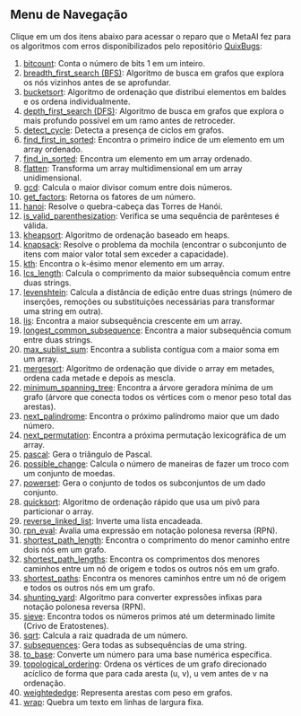 ## Menu de Navegação

Clique em um dos itens abaixo para acessar o reparo que o MetaAI fez para os algoritmos com erros disponibilizados pelo repositório [QuixBugs](https://github.com/jkoppel/QuixBugs):

1. [bitcount](bitcount.md): Conta o número de bits 1 em um inteiro.
1. [breadth_first_search (BFS)](bfs.md): Algoritmo de busca em grafos que explora os nós vizinhos antes de se aprofundar.
1. [bucketsort](bucket_sort.md): Algoritmo de ordenação que distribui elementos em baldes e os ordena individualmente.
1. [depth_first_search (DFS)](depth-first-search.md): Algoritmo de busca em grafos que explora o mais profundo possível em um ramo antes de retroceder.
1. [detect_cycle](detect-cycle.md): Detecta a presença de ciclos em grafos.
1. [find_first_in_sorted](first-in-sorted.md): Encontra o primeiro índice de um elemento em um array ordenado.
1. [find_in_sorted](find-in-sorted.md): Encontra um elemento em um array ordenado.
1. [flatten](flatten.md): Transforma um array multidimensional em um array unidimensional.
1. [gcd](gcd.md): Calcula o maior divisor comum entre dois números.
1. [get_factors](get-factors.md): Retorna os fatores de um número.
1. [hanoi](hanoi.md): Resolve o quebra-cabeça das Torres de Hanói.
1. [is_valid_parenthesization](is-valid-parenthesization.md): Verifica se uma sequência de parênteses é válida.
1. [kheapsort](k-heap-sort.md): Algoritmo de ordenação baseado em heaps.
1. [knapsack](knapsack.md): Resolve o problema da mochila (encontrar o subconjunto de itens com maior valor total sem exceder a capacidade).
1. [kth](kth.md): Encontra o k-ésimo menor elemento em um array.
1. [lcs_length](lcs_lenght.md): Calcula o comprimento da maior subsequência comum entre duas strings.
1. [levenshtein](levenshtein.md): Calcula a distância de edição entre duas strings (número de inserções, remoções ou substituições necessárias para transformar uma string em outra).
1. [lis](lis.md): Encontra a maior subsequência crescente em um array.
1. [longest_common_subsequence](longest_common_subsequence.md): Encontra a maior subsequência comum entre duas strings.
1. [max_sublist_sum](max_sublist_sum.md): Encontra a sublista contígua com a maior soma em um array.
1. [mergesort](mergesort.md): Algoritmo de ordenação que divide o array em metades, ordena cada metade e depois as mescla.
1. [minimum_spanning_tree](minimum_spanning_tree.md): Encontra a árvore geradora mínima de um grafo (árvore que conecta todos os vértices com o menor peso total das arestas).
1. [next_palindrome](next_palindrome.md): Encontra o próximo palíndromo maior que um dado número.
1. [next_permutation](next_permutation.md): Encontra a próxima permutação lexicográfica de um array.
1. [pascal](pascal.md): Gera o triângulo de Pascal.
1. [possible_change](possible_change.md): Calcula o número de maneiras de fazer um troco com um conjunto de moedas.
1. [powerset](powerset.md): Gera o conjunto de todos os subconjuntos de um dado conjunto.
1. [quicksort](quicksort.md): Algoritmo de ordenação rápido que usa um pivô para particionar o array.
1. [reverse_linked_list](reverse_linked_list.md): Inverte uma lista encadeada.
1. [rpn_eval](rpn_eval.md): Avalia uma expressão em notação polonesa reversa (RPN).
1. [shortest_path_length](shortest_path_length.md): Encontra o comprimento do menor caminho entre dois nós em um grafo.
1. [shortest_path_lengths](shortest_path_lengths.md): Encontra os comprimentos dos menores caminhos entre um nó de origem e todos os outros nós em um grafo.
1. [shortest_paths](shortest_paths.md): Encontra os menores caminhos entre um nó de origem e todos os outros nós em um grafo.
1. [shunting_yard](shunting_yard.md): Algoritmo para converter expressões infixas para notação polonesa reversa (RPN).
1. [sieve](sieve.md): Encontra todos os números primos até um determinado limite (Crivo de Eratostenes).
1. [sqrt](sqrt.md): Calcula a raiz quadrada de um número.
1. [subsequences](subsequences.md): Gera todas as subsequências de uma string.
1. [to_base](to_base.md): Converte um número para uma base numérica específica.
1. [topological_ordering](topological_ordering.md): Ordena os vértices de um grafo direcionado acíclico de forma que para cada aresta (u, v), u vem antes de v na ordenação.
1. [weightededge](weightededge.md): Representa arestas com peso em grafos.
1. [wrap](wrap.md): Quebra um texto em linhas de largura fixa.
